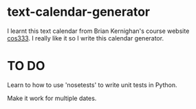 # text-calendar-generator

<!--
[![Build Status](https://travis-ci.org/HengfengLi/text-calendar-generator.svg?branch=master)](https://travis-ci.org/HengfengLi/text-calendar-generator)
-->


I learnt this text calendar from Brian Kernighan's course website  
[cos333](http://www.cs.princeton.edu/courses/archive/spring14/cos333/). 
I really like it so I write this calendar generator. 

# TO DO
Learn to how to use 'nosetests' to write unit tests in Python.

Make it work for multiple dates. 

